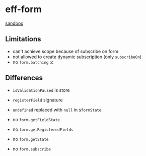 # eff-form

[sandbox](https://stackblitz.com/edit/react-ts-xjh6yd?file=effector-final-form%2FcreateFields.ts)

## Limitations

- can't achieve scope because of subscribe on form
- not allowed to create dynamic subscription (only `subscribeOn`)
- no `form.batching` :c

## Differences

- `isValidationPaused` is store
- `registerField` signature
- `undefined` replaced with `null` in `$formState`

- no `form.getFieldState`
- no `form.getRegisteredFields`
- no `form.getState`
- no `form.subscribe`
